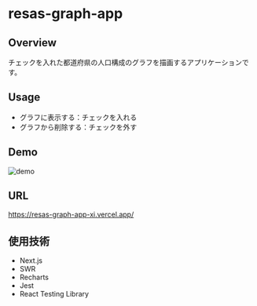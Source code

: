 # resas-graph-app

## Overview
チェックを入れた都道府県の人口構成のグラフを描画するアプリケーションです。

## Usage
- グラフに表示する：チェックを入れる
- グラフから削除する：チェックを外す

## Demo
![demo](https://user-images.githubusercontent.com/63224540/161711905-15f75975-b174-42af-b393-2c45fe4123b7.gif)

## URL
https://resas-graph-app-xi.vercel.app/

## 使用技術
- Next.js
- SWR
- Recharts
- Jest
- React Testing Library
